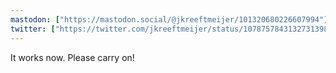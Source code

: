 ```yaml
---
mastodon: ["https://mastodon.social/@jkreeftmeijer/101320680226607994"]
twitter: ["https://twitter.com/jkreeftmeijer/status/1078757843132731398"]
---
```

It works now. Please carry on!
